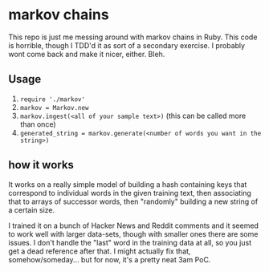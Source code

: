 # markov chains

This repo is just me messing around with markov chains in Ruby. This code is horrible, though I TDD'd it as sort of a secondary exercise. I probably wont come back and make it nicer, either. Bleh.

## Usage
1. `require './markov'`
2. `markov = Markov.new`
3. `markov.ingest(<all of your sample text>)` (this can be called more than once)
4. `generated_string = markov.generate(<number of words you want in the string>)`

## how it works
It works on a really simple model of building a hash containing keys that correspond to individual words in the given training text, then associating that to arrays of successor words, then "randomly" building a new string of a certain size.

I trained it on a bunch of Hacker News and Reddit comments and it seemed to work well with larger data-sets, though with smaller ones there are some issues. I don't handle the "last" word in the training data at all, so you just get a dead reference after that. I might actually fix that, somehow/someday... but for now, it's a pretty neat 3am PoC.
